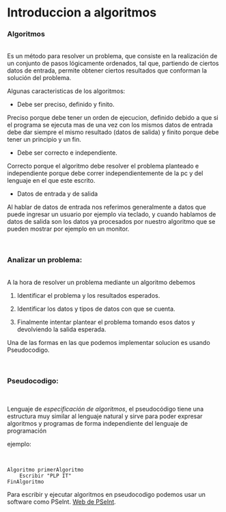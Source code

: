 # Introduccion a algoritmos


### **Algoritmos**
<br/>
Es  un  método  para  resolver  un  problema,  que  consiste  en  la  realización  de  un  conjunto  de  pasos lógicamente ordenados, tal que, partiendo de ciertos datos de entrada, permite obtener ciertos resultados que conforman la solución del problema.


Algunas caracteristicas de los algoritmos:

* Debe ser preciso, definido y finito.

Preciso porque debe tener un orden de ejecucion, definido debido a que si el programa se ejecuta mas de una vez con los mismos datos de entrada debe dar siempre el mismo resultado (datos de salida) y finito porque debe tener un principio y un fin.


* Debe ser correcto e independiente.

Correcto porque el algoritmo debe resolver el problema planteado e independiente porque debe correr independientemente de la pc y del lenguaje en el que este escrito.

* Datos de entrada y de salida

Al hablar de datos de entrada nos referimos generalmente a datos que puede ingresar un usuario por ejemplo via teclado, y cuando hablamos de datos de salida son los datos ya procesados por nuestro algoritmo que se pueden mostrar por ejemplo en un monitor.

<br/>


### Analizar un problema:
<br/>
A la hora de resolver un problema mediante un algoritmo debemos 

1. Identificar el problema y los resultados esperados.

2. Identificar los datos y tipos de datos con que se cuenta.

3. Finalmente intentar plantear el problema tomando esos datos y devolviendo la salida esperada.

Una de las formas en las que podemos implementar solucion es usando Pseudocodigo.

<br/>

### Pseudocodigo:
<br/>

Lenguaje  de  *especificación  de  algoritmos*,  el  pseudocódigo  tiene  una  estructura  muy similar al lenguaje natural y sirve para poder expresar algoritmos y programas de forma independiente del lenguaje de programación

ejemplo:

<br/>

```
Algoritmo primerAlgoritmo
	Escribir "PLP IT"
FinAlgoritmo
```

Para escribir y ejecutar algoritmos en pseudocodigo podemos usar un software como PSeInt.
[Web de PSeInt](http://pseint.sourceforge.net/).